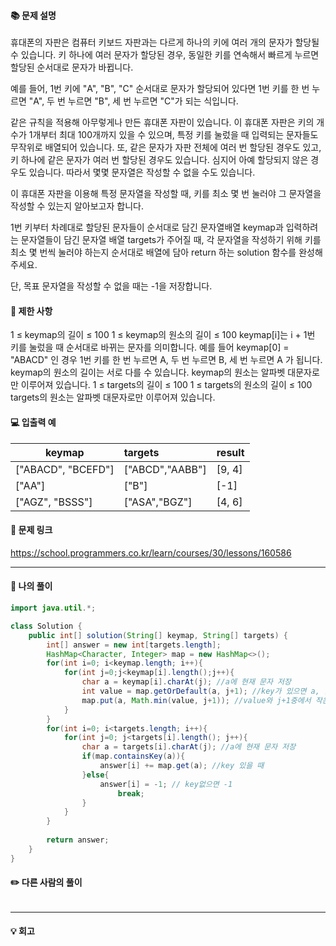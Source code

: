 #### 📚 문제 설명
휴대폰의 자판은 컴퓨터 키보드 자판과는 다르게 하나의 키에 여러 개의 문자가 할당될 수 있습니다. 키 하나에 여러 문자가 할당된 경우, 동일한 키를 연속해서 빠르게 누르면 할당된 순서대로 문자가 바뀝니다.

예를 들어, 1번 키에 "A", "B", "C" 순서대로 문자가 할당되어 있다면 1번 키를 한 번 누르면 "A", 두 번 누르면 "B", 세 번 누르면 "C"가 되는 식입니다.

같은 규칙을 적용해 아무렇게나 만든 휴대폰 자판이 있습니다. 이 휴대폰 자판은 키의 개수가 1개부터 최대 100개까지 있을 수 있으며, 특정 키를 눌렀을 때 입력되는 문자들도 무작위로 배열되어 있습니다. 또, 같은 문자가 자판 전체에 여러 번 할당된 경우도 있고, 키 하나에 같은 문자가 여러 번 할당된 경우도 있습니다. 심지어 아예 할당되지 않은 경우도 있습니다. 따라서 몇몇 문자열은 작성할 수 없을 수도 있습니다.

이 휴대폰 자판을 이용해 특정 문자열을 작성할 때, 키를 최소 몇 번 눌러야 그 문자열을 작성할 수 있는지 알아보고자 합니다.

1번 키부터 차례대로 할당된 문자들이 순서대로 담긴 문자열배열 keymap과 입력하려는 문자열들이 담긴 문자열 배열 targets가 주어질 때, 각 문자열을 작성하기 위해 키를 최소 몇 번씩 눌러야 하는지 순서대로 배열에 담아 return 하는 solution 함수를 완성해 주세요.

단, 목표 문자열을 작성할 수 없을 때는 -1을 저장합니다.


#### 📌 제한 사항 
1 ≤ keymap의 길이 ≤ 100
1 ≤ keymap의 원소의 길이 ≤ 100
keymap[i]는 i + 1번 키를 눌렀을 때 순서대로 바뀌는 문자를 의미합니다.
예를 들어 keymap[0] = "ABACD" 인 경우 1번 키를 한 번 누르면 A, 두 번 누르면 B, 세 번 누르면 A 가 됩니다.
keymap의 원소의 길이는 서로 다를 수 있습니다.
keymap의 원소는 알파벳 대문자로만 이루어져 있습니다.
1 ≤ targets의 길이 ≤ 100
1 ≤ targets의 원소의 길이 ≤ 100
targets의 원소는 알파벳 대문자로만 이루어져 있습니다.

#### 💻 입출력 예

|keymap|targets|result|
|---|:---|:---|
|["ABACD", "BCEFD"]|["ABCD","AABB"]|[9, 4]|
|["AA"]|["B"]|[-1]|
|["AGZ", "BSSS"]|["ASA","BGZ"]|[4, 6]|

#### 🔗 문제 링크
https://school.programmers.co.kr/learn/courses/30/lessons/160586

---

#### 📝 나의 풀이
``` java
import java.util.*;

class Solution {
    public int[] solution(String[] keymap, String[] targets) {
        int[] answer = new int[targets.length];
        HashMap<Character, Integer> map = new HashMap<>();
        for(int i=0; i<keymap.length; i++){
            for(int j=0;j<keymap[i].length();j++){
                char a = keymap[i].charAt(j); //a에 현재 문자 저장
                int value = map.getOrDefault(a, j+1); //key가 있으면 a, 없으면 j+1
                map.put(a, Math.min(value, j+1)); //value와 j+1중에서 작은 값 저장
            }   
        } 
        for(int i=0; i<targets.length; i++){
            for(int j=0; j<targets[i].length(); j++){
                char a = targets[i].charAt(j); //a에 현재 문자 저장
                if(map.containsKey(a)){ 
                    answer[i] += map.get(a); //key 있을 때
                }else{
                    answer[i] = -1; // key없으면 -1
                        break;
                }
            }
        }
        
        return answer;
    }
}
```



#### ✏️ 다른 사람의 풀이
``` java

```


---
#### 💡 회고
